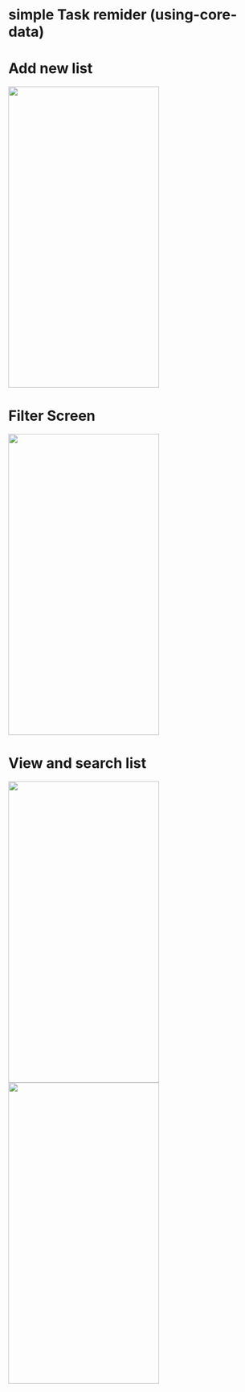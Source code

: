 # simple Task remider (using-core-data)
# Add new list

<img src="https://user-images.githubusercontent.com/110846816/214800056-0e0453bd-8097-4358-924b-915604597c7a.png" width="300" height="600">



# Filter Screen

<img src="https://user-images.githubusercontent.com/110846816/214800455-54e150b9-2825-4baf-85da-279729c62e06.png" width="300" height="600">



# View and search list

<img src="https://user-images.githubusercontent.com/110846816/214800974-8f1b7872-3697-4324-aa7e-f9bd64fa1b36.png" width="300" height="600">

<img src="https://user-images.githubusercontent.com/110846816/214803494-b2e59881-d807-4c15-b408-2dd785b81476.png" width="300" height="600">



